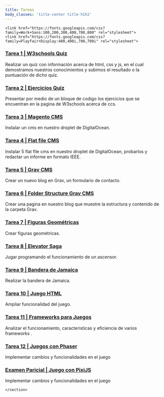 ```yaml
---
title: Tareas
body_classes: 'title-center title-h1h2'
---
```


<html lang="en">

  <head>
    <!-- Google Tag Manager -->
<script>(function(w,d,s,l,i){w[l]=w[l]||[];w[l].push({'gtm.start':
    new Date().getTime(),event:'gtm.js'});var f=d.getElementsByTagName(s)[0],
    j=d.createElement(s),dl=l!='dataLayer'?'&l='+l:'';j.async=true;j.src=
    'https://www.googletagmanager.com/gtm.js?id='+i+dl;f.parentNode.insertBefore(j,f);
    })(window,document,'script','dataLayer','GTM-TK2G9CM');</script>
    <!-- End Google Tag Manager -->
    <title>Graficación y Animación</title>
    <meta charset="utf-8">
    <meta name="viewport" content="width=device-width, initial-scale=1, shrink-to-fit=no">
    
    <link href="https://fonts.googleapis.com/css?family=Work+Sans:100,200,300,400,700,800" rel="stylesheet">
    <link href="https://fonts.googleapis.com/css?family=Playfair+Display:400,400i,700,700i" rel="stylesheet">
  </head>
  <body>
<!-- Google Tag Manager (noscript) -->
<noscript><iframe src="https://www.googletagmanager.com/ns.html?id=GTM-TK2G9CM"
  height="0" width="0" style="display:none;visibility:hidden"></iframe></noscript>
  <!-- End Google Tag Manager (noscript) -->
     <section>
        <div class="page-container float-right">
            <div class="row">
                <div class="col-md-6">
                    <div class="blog-entry ftco-animate">
                        <div class="text py-4">
                            <h3 class="heading"><a href="blog/blog-single">Tarea 1 | W3schools Quiz</a></h3>
                            <p>Realizar un quiz con información acerca de html, css y js, en el cual demostramos nuestros conocimientos y subimos el resultado o la puntuación de dicho quiz.</p>
                        </div>
                    </div>
                    <div class="blog-entry ftco-animate">
                        <div class="text py-4">
                        <h3 class="heading"><a href="blog/blog-single2">Tarea 2 | Ejercicios Quiz</a></h3>
                        <p>Presentar por medio de un bloque de codigo los ejercicios que se encuentran en la pagina de W3schools acerca de ccs.</p>
                    </div>
                </div>
                <div class="blog-entry ftco-animate">
                    <div class="text py-4">
                        <h3 class="heading"><a href="blog/blog-single3">Tarea 3 | Magento CMS</a></h3>
                        <p>Instalar un cms en nuestro droplet de DigitalOcean.</p>
                    </div>
                </div>
                <div class="blog-entry ftco-animate">
                    <div class="text py-4">
                        <h3 class="heading"><a href="blog/blog-single4">Tarea 4 | Flat file CMS</a></h3>
                        <p>Instalar 5 flat file cms en nuestro droplet de DigitalOcean, probarlos y redactar un informe en formato IEEE.</p>
                    </div>
                </div>
                <div class="blog-entry ftco-animate">
                    <div class="text py-4">
                        <h3 class="heading"><a href="blog/blog-single5">Tarea 5 | Grav CMS</a></h3>
                        <p>Crear un nuevo blog en Grav, un formulario de contacto.</p>
                    </div>
                </div>
                <div class="blog-entry ftco-animate">
                    <div class="text py-4">
                        <h3 class="heading"><a href="http://elmaximi.com/documentation">Tarea 6 | Folder Structure Grav CMS</a></h3>
                        <p>Crear una pagina en nuestro blog que muestre la estructura y contenido de la carpeta Grav.</p>
                    </div>
                </div>
                    <div class="blog-entry ftco-animate">
                    <div class="text py-4">
                        <h3 class="heading"><a href="blog/blog-single7">Tarea 7 | Figuras Geométricas</a></h3>
                        <p>Crear figuras geométricas.</p>
                    </div>
                </div>
                    <div class="blog-entry ftco-animate">
                    <div class="text py-4">
                        <h3 class="heading"><a href="blog/blog-single8">Tarea 8 | Elevator Saga</a></h3>
                        <p> Jugar programando el funcionamiento de un ascensor.</p>
                    </div>
                </div>
                    <div class="blog-entry ftco-animate">
                    <div class="text py-4">
                        <h3 class="heading"><a href="blog/blog-single9">Tarea 9 | Bandera de Jamaica</a></h3>
                        <p> Realizar la bandera de Jamaica.</p>
                    </div>
                </div>
                    <div class="blog-entry ftco-animate">
                    <div class="text py-4">
                        <h3 class="heading"><a href="blog/blog-single10">Tarea 10 | Juego HTML</a></h3>
                        <p>Ampliar funcionalidad del juego.</p>
                    </div>
                </div>
                    <div class="blog-entry ftco-animate">
                    <div class="text py-4">
                        <h3 class="heading"><a href="/blog/blog-single11">Tarea 11 | Frameworks para Juegos</a></h3>
                        <p>Analizar el funcionamiento, caracteristicas y eficiencia de varios frameworks .</p>
                    </div>
                </div>
                    <div class="blog-entry ftco-animate">
                    <div class="text py-4">
                        <h3 class="heading"><a href="/user/juegophaser/t_hunter.html">Tarea 12 | Juegos con Phaser </a></h3>
                        <p>Implementar cambios y funcionalidades en el juego</p>
                    </div>
                </div>
                    <div class="blog-entry ftco-animate">
                    <div class="text py-4">
                        <h3 class="heading"><a href="/user/concentration/index.html">Examen Paricial | Juego con PixiJS </a></h3>
                        <p>Implementar cambios y funcionalidades en el juego</p>
                    </div>
                </div>
                  </div>
            </div>
        </div> <!-- end: page-container -->
          
    </section>
  </body>
</html>

